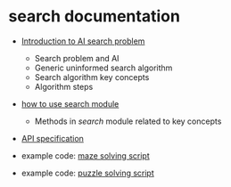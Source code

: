 
# search documentation


- [Introduction to AI search problem](intro.md)
  * Search problem and AI
  * Generic uninformed search algorithm
  * Search algorithm key concepts
  * Algorithm steps


- [how to use search module](howtouse.md)
  * Methods in *search* module related to key concepts

- [API specification](api.md)

- example code: [maze solving script](../maze/maze.py)

- example code: [puzzle solving script](../puzzle/puzzle.py)